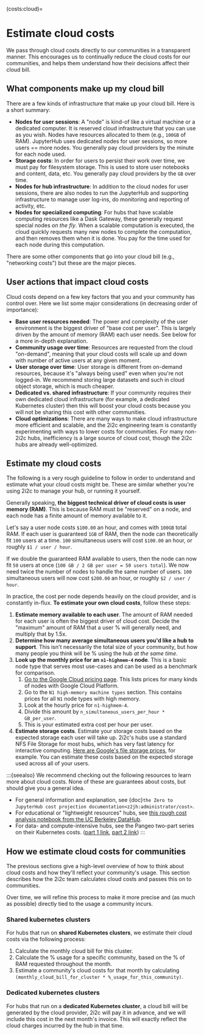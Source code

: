 
(costs:cloud)=
# Estimate cloud costs

We pass through cloud costs directly to our communities in a transparent manner.
This encourages us to continually reduce the cloud costs for our communities, and helps them understand how their decisions affect their cloud bill.

## What components make up my cloud bill

There are a few kinds of infrastructure that make up your cloud bill.
Here is a short summary:

- **Nodes for user sessions**: A "node" is kind-of like a virtual machine or a dedicated computer. It is reserved cloud infrastructure that you can use as you wish. Nodes have resources allocated to them (e.g., `100GB` of RAM). JupyterHub uses dedicated nodes for user sessions, so more users == more nodes. You generally pay cloud providers by the minute for each node used. 
- **Storage costs**: In order for users to persist their work over time, we must pay for filesystem storage. This is used to store user notebooks and content, data, etc. You generally pay cloud providers by the `GB` over time.
- **Nodes for hub infrastructure**: In addition to the cloud nodes for user sessions, there are also nodes to run the JupyterHub and supporting infrastructure to manage user log-ins, do monitoring and reporting of activity, etc.
- **Nodes for specialized computing**: For hubs that have scalable computing resources like a Dask Gateway, these generally request special nodes _on the fly_. When a scalable computation is executed, the cloud quickly requests many new nodes to complete the computation, and then removes them when it is done. You pay for the time used for each node during this computation.

There are some other components that go into your cloud bill (e.g., "networking costs") but these are the major pieces.

## User actions that impact cloud costs

Cloud costs depend on a few key factors that you and your community has control over.
Here we list some major considerations (in decreasing order of importance):

- **Base user resources needed**: The power and complexity of the user environment is the biggest driver of "base cost per user". This is largely driven by the amount of memory (RAM) each user needs. See below for a more in-depth explanation.
- **Community usage over time**: Resources are requested from the cloud "on-demand", meaning that your cloud costs will scale up and down with number of active users at any given moment.
- **User storage over time**: User storage is different from on-demand resources, because it's "always being used" even when you're not logged-in. We recommend storing large datasets and such in cloud object storage, which is much cheaper.
- **Dedicated vs. shared infrastructure**: If your community requires their own dedicated cloud infrastructure (for example, a dedicated Kubernetes cluster) then this will boost your cloud costs because you will not be sharing this cost with other communities.
- **Cloud optimizations**: There are many ways to make cloud infrastructure more efficient and scalable, and the 2i2c engineering team is constantly experimenting with ways to lower costs for communities. For many non-2i2c hubs, inefficiency is a large source of cloud cost, though the 2i2c hubs are already well-optimized.

## Estimate my cloud costs

The following is a very rough guideline to follow in order to understand and estimate what your cloud costs might be.
These are similar whether you're using 2i2c to manage your hub, or running it yourself.

Generally speaking, **the biggest technical driver of cloud costs is user memory (RAM)**.
This is because RAM must be "reserved" on a node, and each node has a finite amount of memory available to it.

Let's say a user node costs `$100.00` an hour, and comes with `100GB` total RAM.
If each user is guaranteed `1GB` of RAM, then the node can theoretically fit `100` users at a time.
`100` simultaneous users will cost `$100.00` an hour, or roughly `$1 / user / hour`.

If we double the guaranteed RAM available to users, then the node can now fit `50` users at once (`100 GB / 2 GB per user = 50 users total`).
We now need twice the number of nodes to handle the same number of users.
`100` simultaneous users will now cost `$200.00` an hour, or roughly `$2 / user / hour`.

In practice, the cost per node depends heavily on the cloud provider, and is constantly in-flux.
**To estimate your own cloud costs**, follow these steps:

1. **Estimate memory available to each user**. The amount of RAM needed for each user is often the biggest driver of cloud cost. Decide the "maximum" amount of RAM that a user % will generally need, and multiply that by 1.5x.
2. **Determine how many average simultaneous users you'd like a hub to support**. This isn't necessarily the total size of your community, but how many people you think will be % using the hub *at the same time*.
3. **Look up the monthly price for an `n1-highmem-4` node**. This is a basic node type that serves most use-cases and can be used as a benchmark for comparison.
   1. [Go to the Google Cloud pricing page](https://cloud.google.com/compute/vm-instance-pricing). This lists prices for many kinds of nodes with Google Cloud Platform.
   2. Go to the `N1 high-memory machine types` section. This contains prices for all `N1` node types with high memory.
   3. Look at the hourly price for `n1-highmem-4`.
   4. Divide this amount by `n_simultaneous_users_per_hour * GB_per_user`.
   5. This is your estimated extra cost per hour per user.
4. **Estimate storage costs**. Estimate your storage costs based on the expected storage each user will take up. 2i2c's hubs use a standard NFS File Storage for most hubs, which has very fast latency for interactive computing. [Here are Google's file storage prices](https://cloud.google.com/storage/pricing#price-tables), for example. You can estimate these costs based on the expected storage used across all of your users.  

:::{seealso}
We recommend checking out the following resources to learn more about cloud costs.
None of these are guarantees about costs, but should give you a general idea.

- For general information and explanation, see {doc}`the Zero to JupyterHub cost projection documentation<z2jh:administrator/cost>`.
- For educational or "lightweight resources" hubs, see [this rough cost analysis notebook from the UC Berkeley DataHub](https://nbviewer.jupyter.org/github/berkeley-dsep-infra/datahub-usage-analysis/blob/main/notebooks/03-visualize-cost-and-usage.ipynb).
- For data- and compute-intensive hubs, see the Pangeo two-part series on their Kubernetes costs. ([part 1 link](https://medium.com/pangeo/pangeo-cloud-costs-part1-f89842da411d), [part 2 link](https://medium.com/pangeo/pangeo-cloud-cluster-design-9d58a1bf1ad3))
:::

## How we estimate cloud costs for communities

The previous sections give a high-level overview of how to think about cloud costs and how they'll reflect your community's usage.
This section describes how the 2i2c team calculates cloud costs and passes this on to communities.

Over time, we will refine this process to make it more precise and (as much as possible) directly tied to the usage a community incurs.

### Shared kubernetes clusters

For hubs that run on **shared Kubernetes clusters**, we estimate their cloud costs via the following process:

1. Calculate the monthly cloud bill for this cluster.
2. Calculate the % usage for a specific community, based on the % of RAM requested throughout the month.
3. Estimate a community's cloud costs for that month by calculating `(monthly_cloud_bill_for_cluster * %_usage_for_this_community)`.

### Dedicated kubernetes clusters

For hubs that run on a **dedicated Kubernetes cluster**, a cloud bill will be generated by the cloud provider, 2i2c will pay it in advance, and we will include this cost in the next month's invoice.
This will exactly reflect the cloud charges incurred by the hub in that time.
